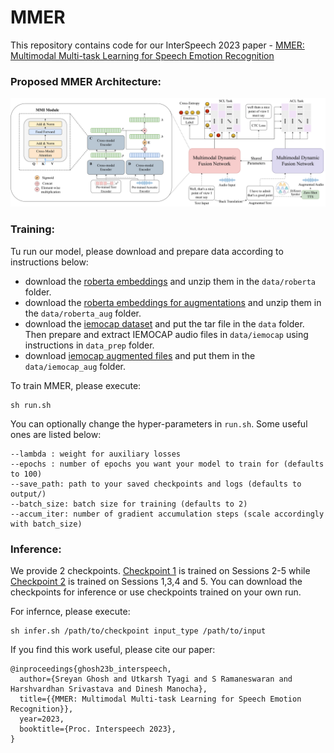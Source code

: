# MMER

This repository contains code for our InterSpeech 2023 paper - [MMER: Multimodal Multi-task Learning for Speech Emotion Recognition](https://arxiv.org/abs/2203.16794)  

### Proposed MMER Architecture:  

![Proposed Architecture :](./assets/mmer-1.png)  

### Training:  

Tu run our model, please download and prepare data according to instructions below:  
* download the [roberta embeddings](https://drive.google.com/file/d/1xy1Ht2-qb0LwCz50o-y--Nln00d5TOQc/view?usp=sharing) and unzip them in the `data/roberta` folder.  
* download the [roberta embeddings for augmentations](https://drive.google.com/file/d/1KxILCQr7od7pfwdfpJp3VVwZHf0iQczm/view?usp=sharing) and unzip them in the `data/roberta_aug` folder.  
* download the [iemocap dataset](https://sail.usc.edu/iemocap/iemocap_release.htm) and put the tar file in the `data` folder. Then prepare and extract IEMOCAP audio files in `data/iemocap` using instructions in `data_prep` folder.  
* download [iemocap augmented files](https://drive.google.com/file/d/1ldlT8ShpBFmHyYcj5V_ttZ596hF5q_3_/view?usp=sharing) and put them in the `data/iemocap_aug` folder.  

To train MMER, please execute:  
```
sh run.sh
```
You can optionally change the hyper-parameters in `run.sh`. Some useful ones are listed below:    
```
--lambda : weight for auxiliary losses  
--epochs : number of epochs you want your model to train for (defaults to 100)  
--save_path: path to your saved checkpoints and logs (defaults to output/)  
--batch_size: batch size for training (defaults to 2)
--accum_iter: number of gradient accumulation steps (scale accordingly with batch_size)
```

### Inference:  

We provide 2 checkpoints. [Checkpoint 1](https://drive.google.com/file/d/1d_Kd5cn1l9JqZu5vlLme8fe5-zauMMKt/view?usp=sharing) is trained on Sessions 2-5 while [Checkpoint 2](https://drive.google.com/file/d/13on_5CovjqFR_p9eUZBDbLVMt4X5KZL5/view?usp=sharing) is trained on Sessions 1,3,4 and 5. You can download the checkpoints for inference or use checkpoints trained on your own run.

For infernce, please execute:  
```
sh infer.sh /path/to/checkpoint input_type /path/to/input
```

If you find this work useful, please cite our paper:  
```
@inproceedings{ghosh23b_interspeech,
  author={Sreyan Ghosh and Utkarsh Tyagi and S Ramaneswaran and Harshvardhan Srivastava and Dinesh Manocha},
  title={{MMER: Multimodal Multi-task Learning for Speech Emotion Recognition}},
  year=2023,
  booktitle={Proc. Interspeech 2023},
}
```
